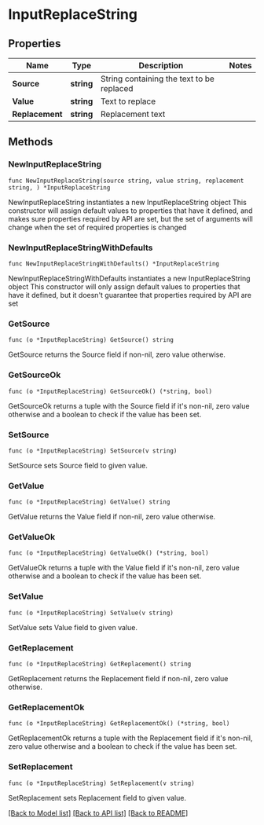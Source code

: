 # InputReplaceString

## Properties

Name | Type | Description | Notes
------------ | ------------- | ------------- | -------------
**Source** | **string** | String containing the text to be replaced | 
**Value** | **string** | Text to replace | 
**Replacement** | **string** | Replacement text | 

## Methods

### NewInputReplaceString

`func NewInputReplaceString(source string, value string, replacement string, ) *InputReplaceString`

NewInputReplaceString instantiates a new InputReplaceString object
This constructor will assign default values to properties that have it defined,
and makes sure properties required by API are set, but the set of arguments
will change when the set of required properties is changed

### NewInputReplaceStringWithDefaults

`func NewInputReplaceStringWithDefaults() *InputReplaceString`

NewInputReplaceStringWithDefaults instantiates a new InputReplaceString object
This constructor will only assign default values to properties that have it defined,
but it doesn't guarantee that properties required by API are set

### GetSource

`func (o *InputReplaceString) GetSource() string`

GetSource returns the Source field if non-nil, zero value otherwise.

### GetSourceOk

`func (o *InputReplaceString) GetSourceOk() (*string, bool)`

GetSourceOk returns a tuple with the Source field if it's non-nil, zero value otherwise
and a boolean to check if the value has been set.

### SetSource

`func (o *InputReplaceString) SetSource(v string)`

SetSource sets Source field to given value.


### GetValue

`func (o *InputReplaceString) GetValue() string`

GetValue returns the Value field if non-nil, zero value otherwise.

### GetValueOk

`func (o *InputReplaceString) GetValueOk() (*string, bool)`

GetValueOk returns a tuple with the Value field if it's non-nil, zero value otherwise
and a boolean to check if the value has been set.

### SetValue

`func (o *InputReplaceString) SetValue(v string)`

SetValue sets Value field to given value.


### GetReplacement

`func (o *InputReplaceString) GetReplacement() string`

GetReplacement returns the Replacement field if non-nil, zero value otherwise.

### GetReplacementOk

`func (o *InputReplaceString) GetReplacementOk() (*string, bool)`

GetReplacementOk returns a tuple with the Replacement field if it's non-nil, zero value otherwise
and a boolean to check if the value has been set.

### SetReplacement

`func (o *InputReplaceString) SetReplacement(v string)`

SetReplacement sets Replacement field to given value.



[[Back to Model list]](../README.md#documentation-for-models) [[Back to API list]](../README.md#documentation-for-api-endpoints) [[Back to README]](../README.md)


